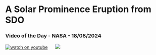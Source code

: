 # A Solar Prominence Eruption from SDO
### Video of the Day - NASA - 18/08/2024
[![watch on youtube](https://img.youtube.com/vi/PBL1RBj-P1g/mqdefault.jpg)](https://www.youtube.com/embed/PBL1RBj-P1g?rel=0)&nbsp; &nbsp; &nbsp; <img src="https://github-readme-streak-stats.herokuapp.com/?user=tempo-riz&theme=radical" >
 
 
 
 
 
